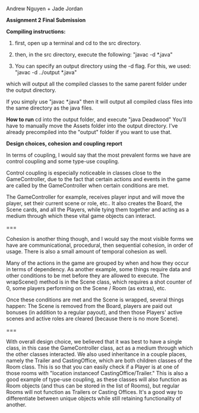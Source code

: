 Andrew Nguyen + Jade Jordan

**Assignment 2 Final Submission**

**Compiling instructions:**
1) first, open up a terminal and cd to the src directory.
2) then, in the src directory, execute the following:
"javac -d <output directory> *.java"

3) You can specify an output directory using the -d flag.
For this, we used:
"javac -d ../output *.java"

which will output all the compiled classes to the same parent folder
under the output directory.

If you simply use "javac *.java" then it will output all compiled class files
into the same directory as the java files.

**How to run**
cd into the output folder, and execute "java Deadwood"
You'll have to manually move the Assets folder into the output directory.
I've already precompiled into the "output" folder if you want to use that.


**Design choices, cohesion and coupling report**

In terms of coupling, I would say that the most prevalent forms we
have are control coupling and some type-use coupling.

Control coupling is especially noticeable in classes close to the GameController,
due to the fact that certain actions and events in the game are called by the
GameController when certain conditions are met.

The GameController for example, receives player input and will move the player,
set their current scene or role, etc.. It also creates the Board, the Scene cards,
and all the Players, while tying them together and acting as a medium through which
these vital game objects can interact.

===

Cohesion is another thing though, and I would say the most visible forms we have are
communicational, procedural, then sequential cohesion, in order of usage. There is
also a small amount of temporal cohesion as well.

Many of the actions in the game are grouped by when and how they occur in terms of dependency.
As another example, some things require data and other conditions to be met before
they are allowed to execute. The wrapScene() method is in the Scene class, which requires a shot
counter of 0, some players performing on the Scene / Room (as extras), etc.

Once these conditions are met and the Scene is wrapped, several things happen:
The Scene is removed from the Board, players are paid out bonuses (in addition to
  a regular payout), and then those Players' active scenes and active roles are cleared
  (because there is no more Scene).

===

With overall design choice, we believed that it was best to have a single class,
in this case the GameController class, act as a medium through which the other classes interacted.
We also used inheritance in a couple places, namely the Trailer and CastingOffice,
which are both children classes of the Room class. This is so that you can easily
check if a Player is at one of those rooms with "location instanceof CastingOffice/Trailer."
This is also a good example of type-use coupling, as these classes will also function
as Room objects (and thus can be stored in the list of Rooms), but regular Rooms
will not function as Trailers or Casting Offices. It's a good way to differentiate
between unique objects while still retaining functionality of another.
